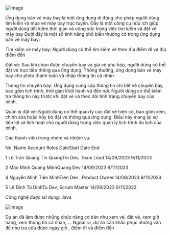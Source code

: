 
  ![image](https://github.com/NguyenMinhTien-dev/AppBanVeMayBay/assets/131165423/ec94dcc0-3015-4907-901a-be081a931161)

Ứng dụng bán vé máy bay là một ứng dụng di động cho phép người dùng tìm kiếm và mua vé máy bay trực tuyến. Đây là một công cụ hữu ích giúp người dùng tiết kiệm thời gian và công sức trong việc tìm kiếm và đặt vé máy bay 
Dưới đây là một số tính năng phổ biến thường có trong ứng dụng bán vé máy bay:

Tìm kiếm vé máy bay: Người dùng có thể tìm kiếm vé theo địa điểm đi và địa điểm đến

Đặt vé: Sau khi chọn được chuyến bay và giá vé phù hợp, người dùng có thể đặt vé trực tiếp thông qua ứng dụng. Thông thường, ứng dụng bán vé máy bay cho phép thanh toán và nhập thông tin cá nhân

Thông tin chuyến bay: Ứng dụng cung cấp thông tin chi tiết về chuyến bay, bao gồm lịch trình, thời gian khởi hành và đến nơi. Người dùng có thể kiểm tra thông tin này trước khi đặt vé và theo dõi tình trạng chuyến bay của mình.

Quản lý đặt vé: Người dùng có thể quản lý các đặt vé hiện có, bao gồm xem, chỉnh sửa hoặc hủy bỏ đặt vé thông qua ứng dụng. Điều này mang lại sự tiện lợi và linh hoạt cho người dùng trong việc quản lý lịch trình du lịch của mình.

Các thành viên trong nhóm và nhiệm vụ:

No.	       Name	                   Account	              Roles	                DateStart	    Date End

1	  Lê Trần Quang Tín	            QuangTin       	  Dev, Team Lead	           14/09/2023	    9/11/2023

2	  Mào Minh Quang	             MinhQuang	              Dev 	               14/09/2023	    9/11/2023

4	  Nguyễn Minh Tiến	            MinhTien	        Dev , Product Owner	       14/09/2023	    9/11/2023

5  	Lê Đình Tú	                  DinhTu            Dev, Scrum Master	         14/09/2023	    9/11/2023


Công nghệ được sử dụng: Java



![image](https://github.com/NguyenMinhTien-dev/AppBanVeMayBay/assets/131165423/d214e885-b74e-4abe-830d-56cbe2255a35)

Dự án đã làm được những chức năng cơ bản như xem vé, đặt vé, xem giờ hàng, xem thông tin cá nhân,.... Ngoài ra, dự án cần khắc phục những vấn đề như tra cứu được ngày giờ , điểm đi và điểm đến
